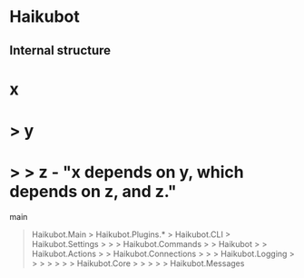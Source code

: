 # Haikubot


## Internal structure

   # x
   # > y
   # > > z     - "x depends on y, which depends on z, and z."

   main
   > Haikubot.Main
     > Haikubot.Plugins.*
     >   Haikubot.CLI
     >     Haikubot.Settings
       > > > Haikubot.Commands
     > >       Haikubot
             > > Haikubot.Actions
               > > Haikubot.Connections
           >   > >   Haikubot.Logging
         > > > > > > > Haikubot.Core
             > > > >   > Haikubot.Messages
